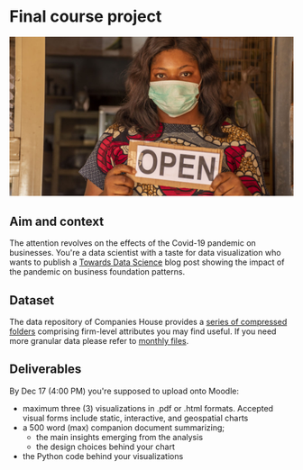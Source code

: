 # Final course project

![](../images/open.jpg)

## Aim and context

The attention revolves on the effects of the Covid-19 pandemic on businesses.
You're a data scientist with a taste for data visualization who wants to
publish a [Towards Data Science](https://towardsdatascience.com/) blog post
showing the impact of the pandemic on business foundation patterns. 

## Dataset

The data repository of Companies House provides a [series of compressed 
folders](http://download.companieshouse.gov.uk/en_output.html) comprising 
firm-level attributes you may find useful. If you need more granular data
please refer to [monthly files](http://download.companieshouse.gov.uk/en_monthlyaccountsdata.html).

## Deliverables

By Dec 17 (4:00 PM) you're supposed to upload onto Moodle:

- maximum three (3) visualizations in .pdf or .html formats. Accepted visual forms 
  include static, interactive, and geospatial charts
- a 500 word (max) companion document summarizing;
  - the main insights emerging from the analysis
  - the design choices behind your chart
- the Python code behind your visualizations